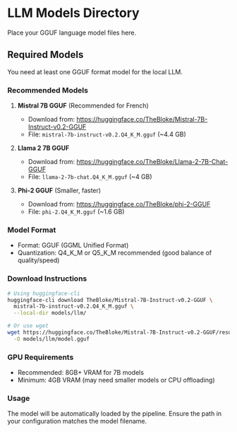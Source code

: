 # LLM Models Directory

Place your GGUF language model files here.

## Required Models

You need at least one GGUF format model for the local LLM.

### Recommended Models

1. **Mistral 7B GGUF** (Recommended for French)
   - Download from: https://huggingface.co/TheBloke/Mistral-7B-Instruct-v0.2-GGUF
   - File: `mistral-7b-instruct-v0.2.Q4_K_M.gguf` (~4.4 GB)

2. **Llama 2 7B GGUF**
   - Download from: https://huggingface.co/TheBloke/Llama-2-7B-Chat-GGUF
   - File: `llama-2-7b-chat.Q4_K_M.gguf` (~4 GB)

3. **Phi-2 GGUF** (Smaller, faster)
   - Download from: https://huggingface.co/TheBloke/phi-2-GGUF
   - File: `phi-2.Q4_K_M.gguf` (~1.6 GB)

### Model Format

- Format: GGUF (GGML Unified Format)
- Quantization: Q4_K_M or Q5_K_M recommended (good balance of quality/speed)

### Download Instructions

```bash
# Using huggingface-cli
huggingface-cli download TheBloke/Mistral-7B-Instruct-v0.2-GGUF \
  mistral-7b-instruct-v0.2.Q4_K_M.gguf \
  --local-dir models/llm/

# Or use wget
wget https://huggingface.co/TheBloke/Mistral-7B-Instruct-v0.2-GGUF/resolve/main/mistral-7b-instruct-v0.2.Q4_K_M.gguf \
  -O models/llm/model.gguf
```

### GPU Requirements

- Recommended: 8GB+ VRAM for 7B models
- Minimum: 4GB VRAM (may need smaller models or CPU offloading)

### Usage

The model will be automatically loaded by the pipeline. Ensure the path in your configuration matches the model filename.
